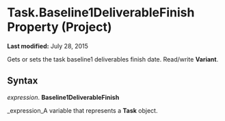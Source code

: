 
# Task.Baseline1DeliverableFinish Property (Project)

 **Last modified:** July 28, 2015

Gets or sets the task baseline1 deliverables finish date. Read/write  **Variant**.

## Syntax

 _expression_. **Baseline1DeliverableFinish**

 _expression_A variable that represents a  **Task** object.

